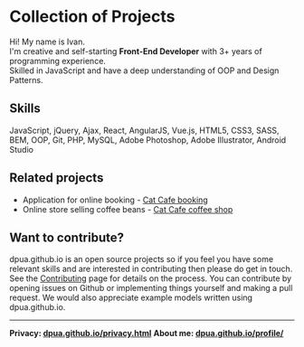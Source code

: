 # Collection of Projects

Hi! My name is Ivan. \
I'm creative and self-starting **Front-End Developer** with 3+ years of programming experience. \
Skilled in JavaScript and have a deep understanding of OOP and Design Patterns.

## Skills 
JavaScript, jQuery, Ajax, React, AngularJS, Vue.js, 
HTML5, CSS3, SASS, BEM, OOP, Git, PHP, MySQL, 
Adobe Photoshop, Adobe Illustrator, Android Studio
 
## Related projects
- Application for online booking - [Cat Cafe booking](https://dpua.github.io/index.html)
- Online store selling coffee beans - [Cat Cafe coffee shop](https://dpua.github.io/shop/index.html)

## Want to contribute?

 dpua.github.io is an open source projects so if you feel you have some relevant skills and are interested in contributing then please do get in touch. See the [Contributing](https://dpua.github.io/contributing.html) page for details on the process. You can contribute by opening issues on Github or implementing things yourself and making a pull request. We would also appreciate example models written using dpua.github.io.

 
---
**Privacy: [dpua.github.io/privacy.html](https://dpua.github.io/privacy.html)**
**About me: [dpua.github.io/profile/](https://dpua.github.io/profile/)**
